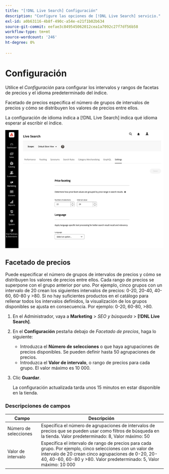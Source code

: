 ```yaml
---
title: "[!DNL Live Search] Configuración"
description: "Configure las opciones de [!DNL Live Search] servicio."
exl-id: a0b63116-4b8f-490c-a54e-e21f1b02b634
source-git-commit: eefae3c849545062012cea1a7092c27f7df56b58
workflow-type: tm+mt
source-wordcount: '246'
ht-degree: 0%

---
```


# Configuración

Utilice el *Configuración* para configurar los intervalos y rangos de facetas de precios y el idioma predeterminado del índice.

Facetado de precios especifica el número de grupos de intervalos de precios y cómo se distribuyen los valores de precios entre ellos.

La configuración de idioma indica a [!DNL Live Search] indica qué idioma esperar al escribir el índice.

![Configuración](assets/settings.png)

## Facetado de precios

Puede especificar el número de grupos de intervalos de precios y cómo se distribuyen los valores de precios entre ellos. Cada rango de precios se superpone con el grupo anterior por uno. Por ejemplo, cinco grupos con un intervalo de 20 crean los siguientes intervalos de precios: 0-20, 20-40, 40-60, 60-80 y >80. Si no hay suficientes productos en el catálogo para rellenar todos los intervalos definidos, la visualización de los grupos disponibles se ajusta en consecuencia. Por ejemplo: 0-20, 60-80, >80.

1. En el Administrador, vaya a **Marketing** > *SEO y búsqueda* > **[!DNL Live Search]**.
1. En el **Configuración** pestaña debajo de *Facetado de precios*, haga lo siguiente:
   * Introduzca el **Número de selecciones** o que haya agrupaciones de precios disponibles. Se pueden definir hasta 50 agrupaciones de precios.
   * Introduzca el **Valor de intervalo**, o rango de precios para cada grupo. El valor máximo es 10 000.
1. Clic **Guardar**.

   La configuración actualizada tarda unos 15 minutos en estar disponible en la tienda.

### Descripciones de campos

| Campo | Descripción |
|--- |--- |
| Número de selecciones | Especifica el número de agrupaciones de intervalos de precios que se pueden usar como filtros de búsqueda en la tienda. Valor predeterminado: 8, Valor máximo: 50 |
| Valor de intervalo | Especifica el intervalo de rango de precios para cada grupo. Por ejemplo, cinco selecciones con un valor de intervalo de 20 crean cinco agrupaciones de 0-20, 20-40, 40-60, 60-80 y >80. Valor predeterminado: 5, Valor máximo: 10 000 |

<!-- ## Language

The Language setting tells [!DNL Live Search] which language to expect when reading the catalog and writing the index. 

Languages have different sets of rules for grammar: how words are separated, verb tenses and synonyms, for example.
The Language setting ensures that the correct set of rules are applied to the indexing mechanism.

The Language settings should be set to the primary language of the catalog. -->
